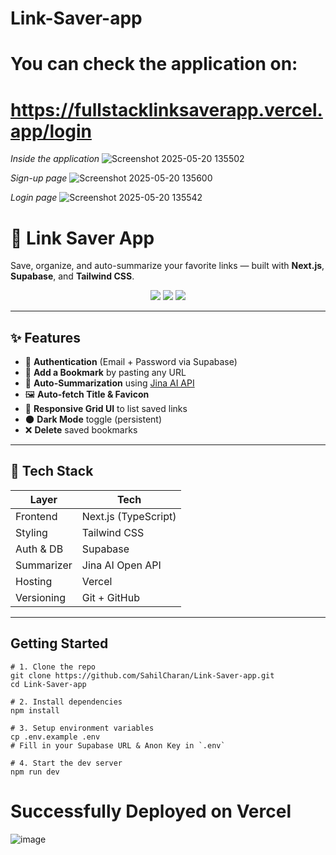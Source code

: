 # Link-Saver-app

# You can check the application on:
# https://fullstacklinksaverapp.vercel.app/login

*Inside the application*
![Screenshot 2025-05-20 135502](https://github.com/user-attachments/assets/4910dd58-8639-4977-b638-26b2fd34c1b4)


*Sign-up page*
![Screenshot 2025-05-20 135600](https://github.com/user-attachments/assets/56ea2649-6d80-4f9c-ac68-ba0b849bb476)

*Login page*
![Screenshot 2025-05-20 135542](https://github.com/user-attachments/assets/7eef3812-9897-4232-b8a5-ebeaf63de191)


# 🔗 Link Saver App

Save, organize, and auto-summarize your favorite links — built with **Next.js**, **Supabase**, and **Tailwind CSS**.

<div align="center">
  <img src="https://img.shields.io/badge/Status-Built%20with%20❤️-brightgreen" />
  <img src="https://img.shields.io/badge/Stack-Full--Stack-blue" />
  <img src="https://img.shields.io/badge/Deployed-Vercel-success" />
</div>

---

## ✨ Features

- 🔐 **Authentication** (Email + Password via Supabase)
- 🔗 **Add a Bookmark** by pasting any URL
- 🧠 **Auto-Summarization** using [Jina AI API](https://r.jina.ai/)
- 🖼️ **Auto-fetch Title & Favicon**
- 📜 **Responsive Grid UI** to list saved links
- 🌑 **Dark Mode** toggle (persistent)
- ❌ **Delete** saved bookmarks

---

## 🧠 Tech Stack

| Layer       | Tech                       |
|-------------|----------------------------|
| Frontend    | Next.js (TypeScript)       |
| Styling     | Tailwind CSS               |
| Auth & DB   | Supabase                   |
| Summarizer  | Jina AI Open API           |
| Hosting     | Vercel                     |
| Versioning  | Git + GitHub               |

---

##  Getting Started

```
# 1. Clone the repo
git clone https://github.com/SahilCharan/Link-Saver-app.git
cd Link-Saver-app

# 2. Install dependencies
npm install

# 3. Setup environment variables
cp .env.example .env
# Fill in your Supabase URL & Anon Key in `.env`

# 4. Start the dev server
npm run dev
```

#  Successfully Deployed on Vercel
![image](https://github.com/user-attachments/assets/85fcc7f7-b7fc-453c-832c-567b527e44d4)




